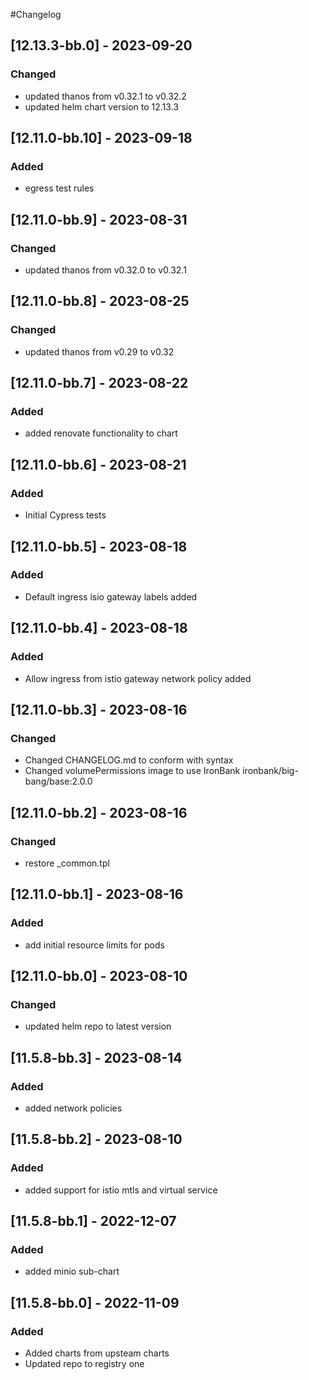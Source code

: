 #Changelog 

## [12.13.3-bb.0] - 2023-09-20
### Changed
- updated thanos from v0.32.1 to v0.32.2
- updated helm chart version to 12.13.3

## [12.11.0-bb.10] - 2023-09-18
### Added
- egress test rules

## [12.11.0-bb.9] - 2023-08-31
### Changed
- updated thanos from v0.32.0 to v0.32.1

## [12.11.0-bb.8] - 2023-08-25
### Changed
- updated thanos from v0.29 to v0.32

## [12.11.0-bb.7] - 2023-08-22
### Added
- added renovate functionality to chart

## [12.11.0-bb.6] - 2023-08-21
### Added
- Initial Cypress tests

## [12.11.0-bb.5] - 2023-08-18
### Added
- Default ingress isio gateway labels added

## [12.11.0-bb.4] - 2023-08-18
### Added
- Allow ingress from istio gateway network policy added

## [12.11.0-bb.3] - 2023-08-16
### Changed
- Changed CHANGELOG.md to conform with syntax 
- Changed volumePermissions image to use IronBank ironbank/big-bang/base:2.0.0

## [12.11.0-bb.2] - 2023-08-16
### Changed
- restore _common.tpl

## [12.11.0-bb.1] - 2023-08-16
### Added
- add initial resource limits for pods

## [12.11.0-bb.0] - 2023-08-10
### Changed
- updated helm repo to latest version

## [11.5.8-bb.3] - 2023-08-14
### Added
- added network policies

## [11.5.8-bb.2] - 2023-08-10
### Added
- added support for istio mtls and virtual service

## [11.5.8-bb.1] - 2022-12-07
### Added
- added minio sub-chart

## [11.5.8-bb.0] - 2022-11-09
### Added
- Added charts from upsteam charts
- Updated repo to registry one
